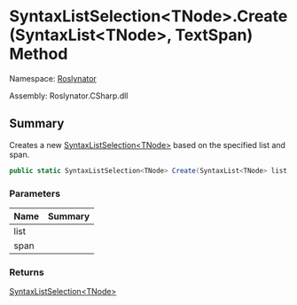 # SyntaxListSelection\<TNode>\.Create\(SyntaxList\<TNode>, TextSpan\) Method

Namespace: [Roslynator](../../README.md)

Assembly: Roslynator\.CSharp\.dll

## Summary

Creates a new [SyntaxListSelection\<TNode>](../README.md) based on the specified list and span\.

```csharp
public static SyntaxListSelection<TNode> Create(SyntaxList<TNode> list, TextSpan span)
```

### Parameters

| Name | Summary |
| ---- | ------- |
| list | |
| span | |

### Returns

[SyntaxListSelection\<TNode>](../README.md)



